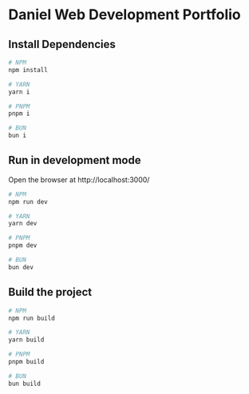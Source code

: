 # Daniel Web Development Portfolio

## Install Dependencies

```bash
# NPM
npm install

# YARN
yarn i

# PNPM
pnpm i

# BUN
bun i
```

## Run in development mode

Open the browser at http://localhost:3000/

```bash
# NPM
npm run dev

# YARN
yarn dev

# PNPM
pnpm dev

# BUN
bun dev
```

## Build the project

```bash
# NPM
npm run build

# YARN
yarn build

# PNPM
pnpm build

# BUN
bun build
```
